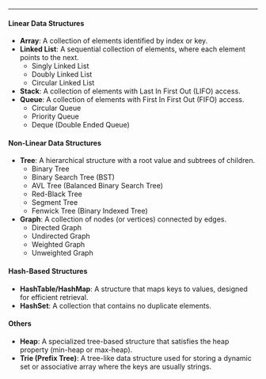 ***
#### Linear Data Structures
- **Array**: A collection of elements identified by index or key.
- **Linked List**: A sequential collection of elements, where each element points to the next.
  - Singly Linked List
  - Doubly Linked List
  - Circular Linked List
- **Stack**: A collection of elements with Last In First Out (LIFO) access.
- **Queue**: A collection of elements with First In First Out (FIFO) access.
  - Circular Queue
  - Priority Queue
  - Deque (Double Ended Queue)

#### Non-Linear Data Structures
- **Tree**: A hierarchical structure with a root value and subtrees of children.
  - Binary Tree
  - Binary Search Tree (BST)
  - AVL Tree (Balanced Binary Search Tree)
  - Red-Black Tree
  - Segment Tree
  - Fenwick Tree (Binary Indexed Tree)
- **Graph**: A collection of nodes (or vertices) connected by edges.
  - Directed Graph
  - Undirected Graph
  - Weighted Graph
  - Unweighted Graph

#### Hash-Based Structures
- **HashTable/HashMap**: A structure that maps keys to values, designed for efficient retrieval.
- **HashSet**: A collection that contains no duplicate elements.

#### Others
- **Heap**: A specialized tree-based structure that satisfies the heap property (min-heap or max-heap).
- **Trie (Prefix Tree)**: A tree-like data structure used for storing a dynamic set or associative array where the keys are usually strings.